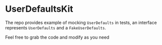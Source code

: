 # UserDefaultsKit

The repo provides example of mocking `UserDefaults` in tests, an interface represents `UserDefaults` and a `FakeUserDefaults`.

Feel free to grab the code and modify as you need
